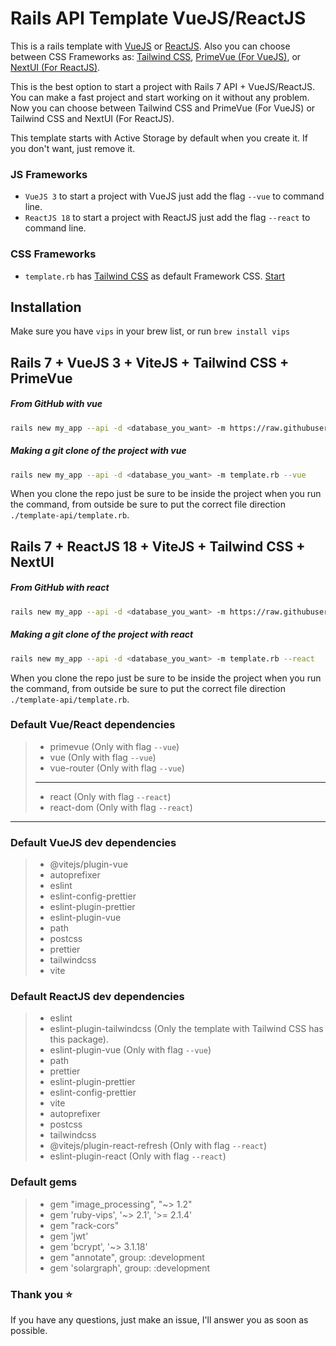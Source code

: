 # Rails API Template VueJS/ReactJS

This is a rails template with <a href="https://vuejs.org/" target="_blank">VueJS</a> or <a href="https://react.dev/learn" target="_blank">ReactJS</a>. Also you can choose between CSS Frameworks as: <a href="https://tailwindcss.com/" target="_blank">Tailwind CSS</a>, <a href="https://primevue.org/" target="_blank">PrimeVue (For VueJS)</a>, or <a href="https://nextui.org/" target="_blank">NextUI (For ReactJS)</a>.

This is the best option to start a project with Rails 7 API + VueJS/ReactJS. You can make a fast project and start working on it without any problem. Now you can choose between Tailwind CSS and PrimeVue (For VueJS) or Tailwind CSS and NextUI (For ReactJS).

This template starts with Active Storage by default when you create it. If you don't want, just remove it.

### JS Frameworks

- `VueJS 3` to start a project with VueJS just add the flag `--vue` to command line.
- `ReactJS 18` to start a project with ReactJS just add the flag `--react` to command line.

### CSS Frameworks

- `template.rb` has <a href="https://tailwindcss.com/" target="_blank">Tailwind CSS</a> as default Framework CSS. [Start](https://github.com/IsraelDCastro/rails-vite-tailwindcss-template#rails-tailwind-css-template)

## Installation

Make sure you have `vips` in your brew list, or run `brew install vips`

## Rails 7 + VueJS 3 + ViteJS + Tailwind CSS + PrimeVue

##### From GitHub with vue

```bash
rails new my_app --api -d <database_you_want> -m https://raw.githubusercontent.com/IsraelDCastro/rails-api-template/master/template.rb --vue
```

##### Making a git clone of the project with vue

```bash
rails new my_app --api -d <database_you_want> -m template.rb --vue
```

When you clone the repo just be sure to be inside the project when you run the command, from outside be sure to put the correct file direction `./template-api/template.rb`.

## Rails 7 + ReactJS 18 + ViteJS + Tailwind CSS + NextUI

##### From GitHub with react

```bash
rails new my_app --api -d <database_you_want> -m https://raw.githubusercontent.com/IsraelDCastro/rails-api-template/master/template.rb --react
```

##### Making a git clone of the project with react

```bash
rails new my_app --api -d <database_you_want> -m template.rb --react
```

When you clone the repo just be sure to be inside the project when you run the command, from outside be sure to put the correct file direction `./template-api/template.rb`.

### Default Vue/React dependencies

> - primevue (Only with flag `--vue`)
> - vue (Only with flag `--vue`)
> - vue-router (Only with flag `--vue`)
> ---
> - react (Only with flag `--react`)
> - react-dom (Only with flag `--react`)

---

### Default VueJS dev dependencies

> - @vitejs/plugin-vue
> - autoprefixer
> - eslint
> - eslint-config-prettier
> - eslint-plugin-prettier
> - eslint-plugin-vue
> - path
> - postcss
> - prettier
> - tailwindcss
> - vite

### Default ReactJS dev dependencies

> - eslint
> - eslint-plugin-tailwindcss (Only the template with Tailwind CSS has this package).
> - eslint-plugin-vue (Only with flag `--vue`)
> - path
> - prettier
> - eslint-plugin-prettier
> - eslint-config-prettier
> - vite
> - autoprefixer
> - postcss
> - tailwindcss
> - @vitejs/plugin-react-refresh (Only with flag `--react`)
> - eslint-plugin-react (Only with flag `--react`)

### Default gems

> - gem "image_processing", "~> 1.2"
> - gem 'ruby-vips', '~> 2.1', '>= 2.1.4'
> - gem "rack-cors"
> - gem 'jwt'
> - gem 'bcrypt', '~> 3.1.18'
> - gem "annotate", group: :development
> - gem 'solargraph', group: :development

### Thank you ⭐️

If you have any questions, just make an issue, I'll answer you as soon as possible.
